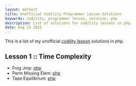 ```yaml
---
layout: default
title: Unofficial Codility Programmer Lesson Solutions
keywords: codility, programmer lesson, solution, php
description: List of solutions for codility lessons in php.
date: Aug 13 2015
---
```


This is a list of my unofficial [codility lesson](https://codility.com/programmers/lessons) solutions in php.

## Lesson 1 :: Time Complexity

* Frog Jmp: [php](/codility/php/codility-lesson-one-time-complexity-frog-jmp)
* Perm Missing Elem: [php](/codility/php/codility-lesson-one-time-complexity-perm-missing-elem)
* Tape Equilibrium: [php](/codility/php/codility-lesson-one-time-complexity-tape-equilibrium)

